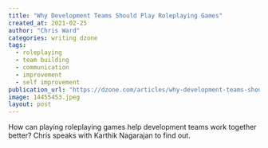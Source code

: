 ```yaml
---
title: "Why Development Teams Should Play Roleplaying Games"
created_at: 2021-02-25
author: "Chris Ward"
categories: writing dzone
tags: 
  - roleplaying
  - team building
  - communication
  - improvement
  - self improvement
publication_url: "https://dzone.com/articles/why-development-teams-should-play-roleplay-games"
image: 14455453.jpeg
layout: post
---
```

How can playing roleplaying games help development teams work together better? Chris speaks with Karthik Nagarajan to find out.

